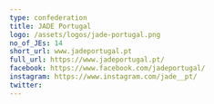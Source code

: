 ```yaml
---
type: confederation
title: JADE Portugal
logo: /assets/logos/jade-portugal.png
no_of_JEs: 14
short_url: www.jadeportugal.pt
full_url: https://www.jadeportugal.pt/
facebook: https://www.facebook.com/jadeportugal/
instagram: https://www.instagram.com/jade__pt/
twitter:
---
```

